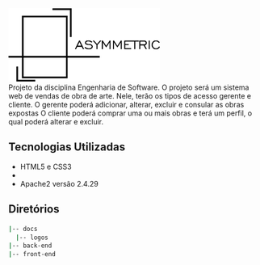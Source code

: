 <img src="docs/logos/logopng.png" width="300">
<br>
Projeto da disciplina Engenharia de Software.
O projeto será um sistema web de vendas de obra de arte. 
Nele, terão os tipos de acesso gerente e cliente.
O gerente poderá adicionar, alterar, excluir e consular as obras expostas
O cliente poderá comprar uma ou mais obras e terá um perfil, o qual poderá alterar e excluir.


## Tecnologias Utilizadas
- HTML5 e CSS3
- 
- Apache2 versão 2.4.29

## Diretórios
```sh
|-- docs
  |-- logos
|-- back-end
|-- front-end
```
